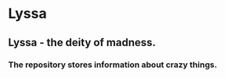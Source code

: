 Lyssa
=========

## Lyssa - the deity of madness.
### The repository stores information about crazy things.